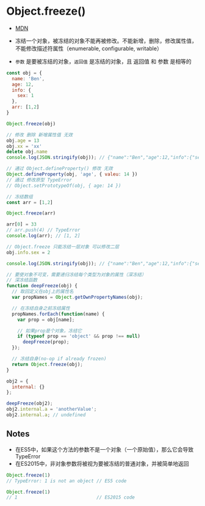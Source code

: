 # Object.freeze()

- [MDN](https://developer.mozilla.org/zh-CN/docs/Web/JavaScript/Reference/Global_Objects/Object/freeze)

- 冻结一个对象，被冻结的对象不能再被修改。不能新增，删除，修改属性值，不能修改描述符属性（enumerable, configurable, writable）

- `参数` 是要被冻结的对象，`返回值` 是冻结的对象，且 返回值 和 参数 是相等的

```js
const obj = {
  name: 'Ben',
  age: 12,
  info: {
    sex: 1
  },
  arr: [1,2]
}

Object.freeze(obj)

// 修改 删除 新增属性值 无效
obj.age = 13
obj.xx = 'xx'
delete obj.name
console.log(JSON.stringify(obj)); // {"name":"Ben","age":12,"info":{"sex":1}}

// 通过 Object.defineProperty() 修改 无效
Object.defineProperty(obj, 'age', { valeu: 14 })
// 通过 修改原型 TypeError
// Object.setPrototypeOf(obj, { age: 14 })

// 冻结数组
const arr = [1,2]

Object.freeze(arr)

arr[0] = 33
// arr.push(4) // TypeError
console.log(arr); // [1, 2]

// Object.freeze 只能冻结一层对象 可以修改二层
obj.info.sex = 2

console.log(JSON.stringify(obj)); // {"name":"Ben","age":12,"info":{"sex":2},"arr":[1,2]}

// 要使对象不可变，需要递归冻结每个类型为对象的属性（深冻结）
// 深冻结函数
function deepFreeze(obj) {
  // 取回定义在obj上的属性名
  var propNames = Object.getOwnPropertyNames(obj);

  // 在冻结自身之前冻结属性
  propNames.forEach(function(name) {
    var prop = obj[name];

    // 如果prop是个对象，冻结它
    if (typeof prop == 'object' && prop !== null)
      deepFreeze(prop);
  });

  // 冻结自身(no-op if already frozen)
  return Object.freeze(obj);
}

obj2 = {
  internal: {}
};

deepFreeze(obj2);
obj2.internal.a = 'anotherValue';
obj2.internal.a; // undefined
```

## Notes 

- 在ES5中，如果这个方法的参数不是一个对象（一个原始值），那么它会导致 TypeError
- 在ES2015中，非对象参数将被视为要被冻结的普通对象，并被简单地返回

```js
Object.freeze(1)
// TypeError: 1 is not an object // ES5 code

Object.freeze(1)
// 1                             // ES2015 code
```